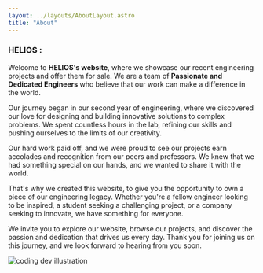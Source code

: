 ```yaml
---
layout: ../layouts/AboutLayout.astro
title: "About"
---
```


### HELIOS :

Welcome to <b>HELIOS's website</b>, where we showcase our recent engineering projects and offer them for sale. We are a team of <b>Passionate and Dedicated Engineers</b> who believe that our work can make a difference in the world.

Our journey began in our second year of engineering, where we discovered our love for designing and building innovative solutions to complex problems. We spent countless hours in the lab, refining our skills and pushing ourselves to the limits of our creativity.

Our hard work paid off, and we were proud to see our projects earn accolades and recognition from our peers and professors. We knew that we had something special on our hands, and we wanted to share it with the world.

That's why we created this website, to give you the opportunity to own a piece of our engineering legacy. Whether you're a fellow engineer looking to be inspired, a student seeking a challenging project, or a company seeking to innovate, we have something for everyone.

We invite you to explore our website, browse our projects, and discover the passion and dedication that drives us every day. Thank you for joining us on this journey, and we look forward to hearing from you soon.

<div>
  <img src="/assets/dev.svg" class="sm:w-1/2 mx-auto" alt="coding dev illustration">
</div>
